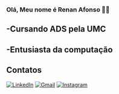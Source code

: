 ### Olá, Meu nome é Renan Afonso 👨‍💻
    
## -Cursando ADS pela UMC
## -Entusiasta da computação

## Contatos

[![LinkedIn](https://img.shields.io/badge/LinkedIn-0077B5?style=for-the-badge&logo=linkedin&logoColor=white)](https://www.linkedin.com/in/renan-afonso-44190524a/)
[![Gmail](https://img.shields.io/badge/Gmail-D14836?style=for-the-badge&logo=gmail&logoColor=white)](renanafonso06@gmail.com)
[![Instagram](https://img.shields.io/badge/Instagram-E4405F?style=for-the-badge&logo=instagram&logoColor=white)](https://www.instagram.com/renanafonso16/)


